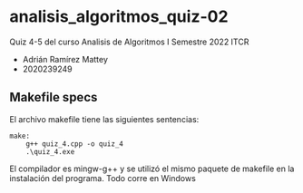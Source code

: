 # analisis_algoritmos_quiz-02
Quiz 4-5 del curso Analisis de Algoritmos I Semestre 2022 ITCR
* Adrián Ramírez Mattey
* 2020239249

## Makefile specs
El archivo makefile tiene las siguientes sentencias:
```make
make:
	g++ quiz_4.cpp -o quiz_4
	.\quiz_4.exe
```
El compilador es mingw-g++ y se utilizó el mismo paquete de makefile en la instalación del programa. Todo corre en Windows